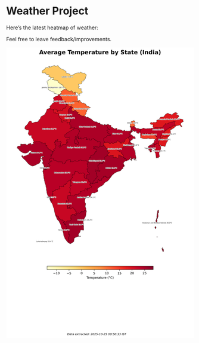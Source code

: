 # Weather Project

Here’s the latest heatmap of weather:

Feel free to leave feedback/improvements.

![India Heatmap](docs/assets/india_heatmap.png?v=FBD184)
